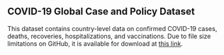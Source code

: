 ## COVID-19 Global Case and Policy Dataset  

This dataset contains country-level data on confirmed COVID-19 cases, deaths, recoveries, hospitalizations, and vaccinations. Due to file size limitations on GitHub, it is available for download at [this link](https://duke.box.com/s/zuyrboclxq1jn55dvbwzqjz4egb2c3v4).  
